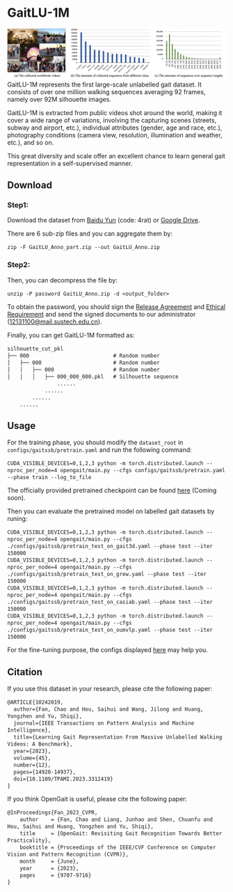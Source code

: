 # GaitLU-1M
![img](./Statistic.png)
GaitLU-1M represents the first large-scale unlabelled gait dataset. It consists of over one million walking sequences averaging 92 frames, namely over 92M silhouette images.

GaitLU-1M is extracted from public videos shot around the world, making it cover a wide range of variations, involving the capturing scenes (streets, subway and airport, etc.), individual attributes (gender, age and race, etc.), photography conditions (camera view, resolution, illumination and weather, etc.), and so on. 

This great diversity and scale offer an excellent chance to learn general gait representation in a self-supervised manner.

## Download
### Step1: 
Download the dataset from [Baidu Yun](https://pan.baidu.com/s/1aexoZY-deZFXSuyfOOjwJg) (code: 4rat) or 
[Google Drive](https://drive.google.com/drive/folders/12tVpohZ6J6u42kOKR6S2p5m07QKr_Dt-).

There are 6 sub-zip files and you can aggregate them by:
```shell
zip -F GaitLU_Anno_part.zip --out GaitLU_Anno.zip
``` 

### Step2: 
Then, you can decompress the file by:
```shell
unzip -P password GaitLU_Anno.zip -d <output_folder>
```
To obtain the password, you should sign the [Release Agreement](./Release_Agreement.pdf) and [Ethical Requirement](./Ethical_Requirements.pdf) and send the signed documents to our administrator (12131100@mail.sustech.edu.cn). 

Finally, you can get GaitLU-1M formatted as: 
```
silhouette_cut_pkl
├── 000                           # Random number
│   ├── 000                       # Random number
│   │   ├── 000                   # Random number
│   │   │   ├── 000_000_000.pkl   # Silhouette sequence
                ......
            ......
        ......
    ......
```


## Usage
For the training phase, you should modify the `dataset_root` in `configs/gaitssb/pretrain.yaml` and run the following command:
```shell
CUDA_VISIBLE_DEVICES=0,1,2,3 python -m torch.distributed.launch --nproc_per_node=4 opengait/main.py --cfgs configs/gaitssb/pretrain.yaml --phase train --log_to_file
```
The officially provided pretrained checkpoint can be found [here]() (Coming soon). 

Then you can evaluate the pretrained model on labelled gait datasets by runing: 
```shell
CUDA_VISIBLE_DEVICES=0,1,2,3 python -m torch.distributed.launch --nproc_per_node=4 opengait/main.py --cfgs ./configs/gaitssb/pretrain_test_on_gait3d.yaml --phase test --iter 150000
CUDA_VISIBLE_DEVICES=0,1,2,3 python -m torch.distributed.launch --nproc_per_node=4 opengait/main.py --cfgs ./configs/gaitssb/pretrain_test_on_grew.yaml --phase test --iter 150000
CUDA_VISIBLE_DEVICES=0,1,2,3 python -m torch.distributed.launch --nproc_per_node=4 opengait/main.py --cfgs ./configs/gaitssb/pretrain_test_on_casiab.yaml --phase test --iter 150000
CUDA_VISIBLE_DEVICES=0,1,2,3 python -m torch.distributed.launch --nproc_per_node=4 opengait/main.py --cfgs ./configs/gaitssb/pretrain_test_on_oumvlp.yaml --phase test --iter 150000
```

For the fine-tuning purpose, the configs displayed [here](../../configs/gaitssb/) may help you. 

## Citation
If you use this dataset in your research, please cite the following paper:
```
@ARTICLE{10242019,
  author={Fan, Chao and Hou, Saihui and Wang, Jilong and Huang, Yongzhen and Yu, Shiqi},
  journal={IEEE Transactions on Pattern Analysis and Machine Intelligence}, 
  title={Learning Gait Representation From Massive Unlabelled Walking Videos: A Benchmark}, 
  year={2023},
  volume={45},
  number={12},
  pages={14920-14937},
  doi={10.1109/TPAMI.2023.3312419}
}
```
If you think OpenGait is useful, please cite the following paper:
```
@InProceedings{Fan_2023_CVPR,
    author    = {Fan, Chao and Liang, Junhao and Shen, Chuanfu and Hou, Saihui and Huang, Yongzhen and Yu, Shiqi},
    title     = {OpenGait: Revisiting Gait Recognition Towards Better Practicality},
    booktitle = {Proceedings of the IEEE/CVF Conference on Computer Vision and Pattern Recognition (CVPR)},
    month     = {June},
    year      = {2023},
    pages     = {9707-9716}
}
```
